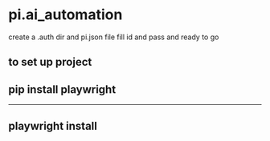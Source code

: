 # pi.ai_automation

create a .auth dir and pi.json file fill id and pass and ready to go

to set up project
---
pip install playwright
---
---
playwright install
---
